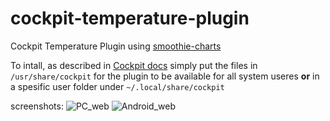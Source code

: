 # cockpit-temperature-plugin
Cockpit Temperature Plugin using [smoothie-charts](http://smoothiecharts.org)

To intall, as described in [Cockpit docs](https://cockpit-project.org/blog/creating-plugins-for-the-cockpit-user-interface.html) simply put the files in ```/usr/share/cockpit``` for the plugin to be available for all system useres **or** in a spesific user folder under ```~/.local/share/cockpit```

screenshots:
![PC_web](https://github.com/MRsagi/cockpit-temperature-plugin/blob/master/screenshots/PC_web.png?raw=true)
![Android_web](https://github.com/MRsagi/cockpit-temperature-plugin/blob/master/screenshots/Android_web.png?raw=true)

